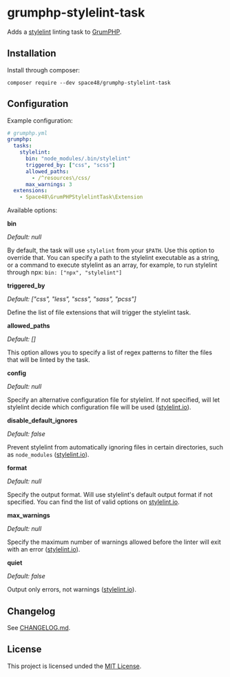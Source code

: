 # grumphp-stylelint-task

Adds a [stylelint](https://stylelint.io/) linting task to [GrumPHP](https://github.com/phpro/grumphp).

## Installation

Install through composer:

```shell
composer require --dev space48/grumphp-stylelint-task
```

## Configuration

Example configuration:

```yaml
# grumphp.yml
grumphp:
  tasks:
    stylelint:
      bin: "node_modules/.bin/stylelint"
      triggered_by: ["css", "scss"]
      allowed_paths: 
        - /^resources\/css/
      max_warnings: 3
  extensions:
    - Space48\GrumPHPStylelintTask\Extension
```

Available options:

**bin**

*Default: null*

By default, the task will use `stylelint` from your `$PATH`. Use this option to override that. You can specify a path to the stylelint executable as a string, or a command to execute stylelint as an array, for example, to run stylelint through npx: `bin: ["npx", "stylelint"]`

**triggered_by**

*Default: ["css", "less", "scss", "sass", "pcss"]*

Define the list of file extensions that will trigger the stylelint task.

**allowed_paths**

*Default: []*

This option allows you to specify a list of regex patterns to filter the files that will be linted by the task.

**config**

*Default: null*

Specify an alternative configuration file for stylelint. If not specified, will let stylelint decide which configuration file will be used ([stylelint.io](https://stylelint.io/user-guide/usage/options#configfile)).

**disable_default_ignores**

*Default: false*

Prevent stylelint from automatically ignoring files in certain directories, such as `node_modules` ([stylelint.io](https://stylelint.io/user-guide/usage/options#disabledefaultignores)).

**format**

*Default: null*

Specify the output format. Will use stylelint's default output format if not specified. You can find the list of valid options on [stylelint.io](https://stylelint.io/user-guide/usage/options#formatter).

**max_warnings**

*Default: null*

Specify the maximum number of warnings allowed before the linter will exit with an error ([stylelint.io](https://stylelint.io/user-guide/usage/options#maxwarnings)).

**quiet**

*Default: false*

Output only errors, not warnings ([stylelint.io](https://stylelint.io/user-guide/usage/cli#--quiet--q)).

## Changelog

See [CHANGELOG.md](CHANGELOG.md).

## License

This project is licensed unded the [MIT License](LICENSE.md).
